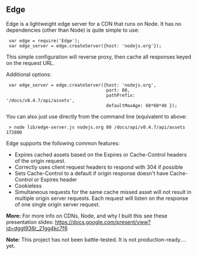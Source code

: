 ## Edge ##

Edge is a lightweight edge server for a CDN that runs on Node. It has no dependencies (other than Node) is quite simple to use:

     var edge = require('Edge');
     var edge_server = edge.createServer({host: 'nodejs.org'});


This simple configuration will reverse proxy, then cache all responses
keyed on the request URL.


Additional options:

     var edge_server = edge.createServer({host: 'nodejs.org', 
                                          port: 80,
                                          pathPrefix: '/docs/v0.4.7/api/assets',
                                          defaultMaxAge: 60*60*48 });


You can also just use directly from the command line (equivalent to
above:

     > node lib/edge-server.js nodejs.org 80 /docs/api/v0.4.7/api/assets 172800


Edge supports the following common features:

* Expires cached assets based on the Expires or Cache-Control headers of the origin request.
* Correctly uses client request headers to respond with 304 if possible
* Sets Cache-Control to a default if origin response doesn't have
  Cache-Control or Expires header
* Cookieless
* Simultaneous requests for the same cache missed asset will not result in multiple origin server requests. Each request will listen on the response of one single origin server request.

__More:__ For more info on CDNs, Node, and why I built this see these presentation slides: https://docs.google.com/present/view?id=dggt936r_21gg4kc7f6

__Note:__ This project has not been battle-tested. It is not production-ready.... yet.
